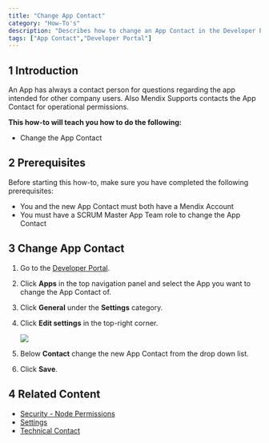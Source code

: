 ```yaml
---
title: "Change App Contact"
category: "How-To's"
description: "Describes how to change an App Contact in the Developer Portal."
tags: ["App Contact","Developer Portal"]
---
```


## 1 Introduction

An App has always a contact person for questions regarding the app intended for other company users. Also Mendix Supports contacts the App Contact for operational permissions. 

**This how-to will teach you how to do the following:**

* Change the App Contact

## 2 Prerequisites

Before starting this how-to, make sure you have completed the following prerequisites:

* You and the new App Contact must both have a Mendix Account
* You must have a SCRUM Master App Team role to change the App Contact

## 3 Change App Contact

1. Go to the [Developer Portal](http://home.mendix.com).
2. Click **Apps** in the top navigation panel and select the App you want to change the App Contact of.
5. Click **General** under the **Settings** category.
6. Click **Edit settings** in the top-right corner.

    ![](attachments/change-appcontact.png)

7. Below **Contact** change the new App Contact from the drop down list.
8. Click **Save**.    

## 4 Related Content

* [Security - Node Permissions](/developerportal/settings/node-permissions)
* [Settings](/developerportal/settings)
* [Technical Contact](/developerportal/settings/technical-contact)
